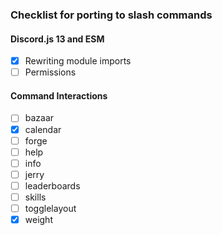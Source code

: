 ### Checklist for porting to slash commands

#### Discord.js 13 and ESM
- [x] Rewriting module imports
- [ ] Permissions

#### Command Interactions
- [ ] bazaar
- [x] calendar
- [ ] forge
- [ ] help
- [ ] info
- [ ] jerry
- [ ] leaderboards
- [ ] skills
- [ ] togglelayout
- [x] weight
